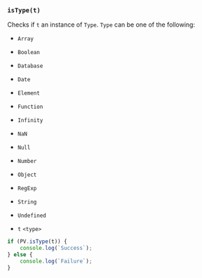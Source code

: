 ### ``isType(t)``
Checks if ``t`` an instance of ``Type``.
`Type` can be one of the following:
- `Array`
- `Boolean`
- `Database`
- `Date`
- `Element`
- `Function`
- `Infinity`
- `NaN`
- `Null`
- `Number`
- `Object`
- `RegExp`
- `String`
- `Undefined`

- `t` `<type>`

```js
if (PV.isType(t)) {
    console.log(`Success`);
} else {
    console.log(`Failure`);
}
```